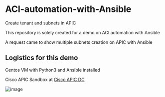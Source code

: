 # ACI-automation-with-Ansible
Create tenant and subnets in APIC

This repository is solely created for a demo on ACI automation with Ansible

A request came to show multiple subnets creation on APIC with Ansible

Logistics for this demo
-----------------------
Centos VM with Python3 and Ansible installed

Cisco APIC Sandbox at [Cisco APIC DC](https://sandboxapicdc.cisco.com)


![image](https://user-images.githubusercontent.com/47313728/76161863-9c5f4f00-60f4-11ea-995b-9c1fd51ebe3d.png)
